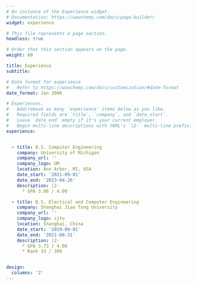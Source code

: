 ```yaml
---
# An instance of the Experience widget.
# Documentation: https://wowchemy.com/docs/page-builder/
widget: experience

# This file represents a page section.
headless: true

# Order that this section appears on the page.
weight: 80

title: Experience
subtitle:

# Date format for experience
#   Refer to https://wowchemy.com/docs/customization/#date-format
date_format: Jan 2006

# Experiences.
#   Add/remove as many `experience` items below as you like.
#   Required fields are `title`, `company`, and `date_start`.
#   Leave `date_end` empty if it's your current employer.
#   Begin multi-line descriptions with YAML's `|2-` multi-line prefix.
experience:


  - title: B.S. Computer Engineering
    company: University of Michigan
    company_url: ''
    company_logo: UM
    location: Ann Arbor, MI, USA
    date_start: '2021-09-01'
    date_end: '2023-04-26'
    description: |2-
      * GPA 3.96 / 4.00

  - title: B.S. Electical and Computer Engineering
    company: Shanghai Jiao Tong University
    company_url: ''
    company_logo: sjtu
    location: Shanghai, China
    date_start: '2019-09-01'
    date_end: '2021-08-31'
    description: |2-
      * GPA 3.73 / 4.00
      * Rank 33 / 300


design:
  columns: '2'
---
```

